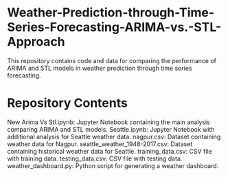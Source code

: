 # Weather-Prediction-through-Time-Series-Forecasting-ARIMA-vs.-STL-Approach
This repository contains code and data for comparing the performance of ARIMA and STL models in weather prediction through time series forecasting.

# Repository Contents
New Arima Vs Stl.ipynb: Jupyter Notebook containing the main analysis comparing ARIMA and STL models.
Seattle.ipynb: Jupyter Notebook with additional analysis for Seattle weather data.
nagpur.csv: Dataset containing weather data for Nagpur.
seattle_weather_1948-2017.csv: Dataset containing historical weather data for Seattle.
training_data.csv: CSV file with training data.
testing_data.csv: CSV file with testing data.
weather_dashboard.py: Python script for generating a weather dashboard.
